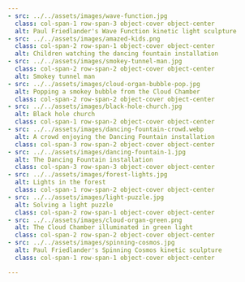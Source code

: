 ```yaml
---
- src: ../../assets/images/wave-function.jpg
  class: col-span-1 row-span-3 object-cover object-center
  alt: Paul Friedlander's Wave Function kinetic light sculpture
- src: ../../assets/images/amazed-kids.png
  class: col-span-2 row-span-1 object-cover object-center
  alt: Children watching the dancing fountain installation
- src: ../../assets/images/smokey-tunnel-man.jpg
  class: col-span-2 row-span-2 object-cover object-center
  alt: Smokey tunnel man
- src: ../../assets/images/cloud-organ-bubble-pop.jpg
  alt: Popping a smokey bubble from the Cloud Chamber
  class: col-span-2 row-span-2 object-cover object-center
- src: ../../assets/images/black-hole-church.jpg
  alt: Black hole church
  class: col-span-1 row-span-2 object-cover object-center
- src: ../../assets/images/dancing-fountain-crowd.webp
  alt: A crowd enjoying the Dancing Fountain installation
  class: col-span-3 row-span-2 object-cover object-center
- src: ../../assets/images/dancing-fountain-1.jpg
  alt: The Dancing Fountain installation
  class: col-span-3 row-span-3 object-cover object-center
- src: ../../assets/images/forest-lights.jpg
  alt: Lights in the forest
  class: col-span-1 row-span-2 object-cover object-center
- src: ../../assets/images/light-puzzle.jpg
  alt: Solving a light puzzle 
  class: col-span-2 row-span-1 object-cover object-center
- src: ../../assets/images/cloud-organ-green.png
  alt: The Cloud Chamber illuminated in green light
  class: col-span-2 row-span-2 object-cover object-center
- src: ../../assets/images/spinning-cosmos.jpg
  alt: Paul Friedlander's Spinning Cosmos kinetic sculpture 
  class: col-span-1 row-span-1 object-cover object-center

---
```

